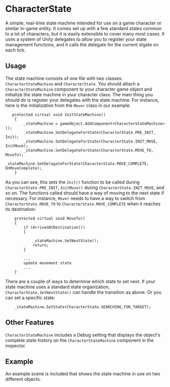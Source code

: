 # CharacterState

A simple, real-time state machine intended for use on a game character or similar in-game entity. It comes set up with a few standard states common to a lot of characters, but it is easily extensible to cover many most cases. It uses a system of Unity delegates to allow you to register your state management functions, and it calls the delegate for the current stgate on each tick.

## Usage
The state machine consists of one file with two classes: `CharacterStateMachine` and `CharacterState`. You should attach a `CharacterStateMachine` component to your character game object and initialize the state machine in your character class. The main thing you should do is register your delegates with the state machine. For instance, here is the initialization from the `Mover` class in our example:

```
   protected virtual void InitStateMachine()
    {
        _stateMachine = gameObject.AddComponent<CharacterStateMachine>();
        _stateMachine.SetDelegateForState(CharacterState.PRE_INIT, Init);
        _stateMachine.SetDelegateForState(CharacterState.INIT_MOVE, InitMove);
        _stateMachine.SetDelegateForState(CharacterState.MOVE_TO, MoveTo);
        _stateMachine.SetDelegateForState(CharacterState.MOVE_COMPLETE, OnMoveComplete);
    }
```

As you can see, this sets the `Init()` function to be called during `CharacterState.PRE_INIT`, `InitMove()` during `CharacterState.INIT_MOVE`, and so on. The functions called should have a way of moving to the next state if necessary. For instance, `Mover` needs to have a way to switch from `CharacterState.MOVE_TO` to `CharacterState.MOVE_COMPLETE` when it reaches its destination:

```
    protected virtual void MoveTo()
    {
        if (ArrivedAtDestination())
        {

            _stateMachine.SetNextState();
            return;
        }

        ...
        update movement state
        ...
    }
```

There are a couple of ways to determine which state to set next. If your state machine uses a standard state organization, `CharacterState.SetNextState()` can handle the transition as above. Or you can set a specific state: 

```
    _stateMachine.SetState(CharacterState.SEARCHING_FOR_TARGET);
```

## Other Features
`CharacterStateMachine` includes a Debug setting that displays the object's complete state history on the `CharacterStateMachine` component in the inspector.

## Example
An example scene is included that shows the state machine in use on two different objects.
